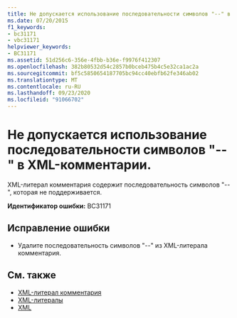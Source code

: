 ```yaml
---
title: Не допускается использование последовательности символов "--" в XML-комментарии.
ms.date: 07/20/2015
f1_keywords:
- bc31171
- vbc31171
helpviewer_keywords:
- BC31171
ms.assetid: 51d256c6-356e-4fbb-b36e-f9976f412307
ms.openlocfilehash: 382b80532d54c2857b0bceb475b4c5e32ca1ac2a
ms.sourcegitcommit: bf5c5850654187705bc94cc40ebfb62fe346ab02
ms.translationtype: MT
ms.contentlocale: ru-RU
ms.lasthandoff: 09/23/2020
ms.locfileid: "91066702"
---
```

# <a name="character-sequence----is-not-allowed-in-an-xml-comment"></a>Не допускается использование последовательности символов "--" в XML-комментарии.

XML-литерал комментария содержит последовательность символов "--", которая не поддерживается.  
  
 **Идентификатор ошибки:** BC31171  
  
## <a name="to-correct-this-error"></a>Исправление ошибки  
  
- Удалите последовательность символов "--" из XML-литерала комментария.  
  
## <a name="see-also"></a>См. также

- [XML-литерал комментария](../language-reference/xml-literals/xml-comment-literal.md)
- [XML-литералы](../language-reference/xml-literals/index.md)
- [XML](../programming-guide/language-features/xml/index.md)
